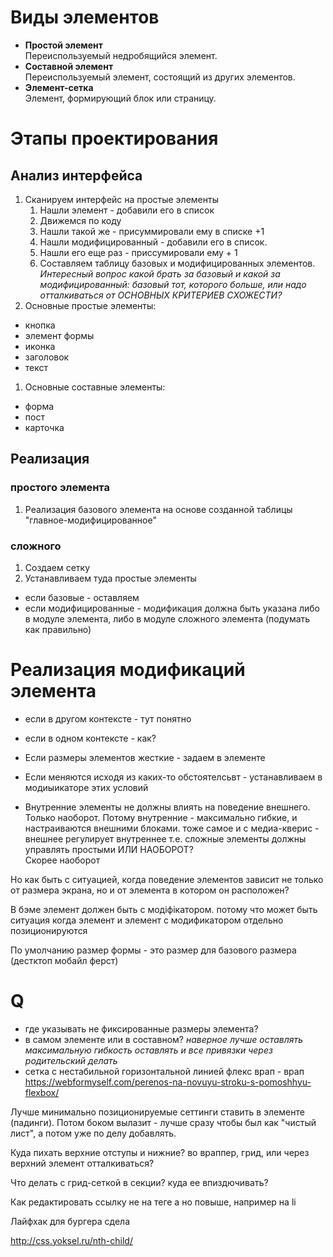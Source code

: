 # Виды элементов
- __Простой элемент__  
Переиспользуемый недробящийся элемент.
- __Составной элемент__  
Переиспользуемый элемент, состоящий из других элементов.
- __Элемент-сетка__  
Элемент, формирующий блок или страницу.

# Этапы проектирования

## Анализ интерфейса
1. Сканируем интерфейс на простые элементы
    1. Нашли элемент - добавили его в список
    1. Движемся по коду
    1. Нашли такой же - присуммировали ему в списке +1
    1. Нашли модифицированный - добавили его в список.
    1. Нашли его еще раз - приссумировали ему + 1
    1. Составляем таблицу базовых и модифицированных элементов.  
    _Интересный вопрос какой брать за базовый и какой за модифицированный: базовый тот, которого больше, или надо отталкиваться от ОСНОВНЫХ КРИТЕРИЕВ СХОЖЕСТИ?_
1. Основные простые элементы:
- кнопка
- элемент формы
- иконка
- заголовок
- текст
1. Основные составные элементы:
- форма
- пост
- карточка

## Реализация
### простого элемента
1. Реализация базового элемента на основе созданной таблицы "главное-модифицированное"
### сложного
1. Создаем сетку
1. Устанавливаем туда простые элементы
  - если базовые - оставляем
  - если модифицированные - модификация должна быть указана либо в модуле элемента, либо в модуле сложного элемента (подумать как правильно)

# Реализация модификаций элемента
- если в другом контексте - тут понятно
- если в одном контексте - как?

- Если размеры элементов жесткие - задаем в элементе
- Если меняются исходя из каких-то обстоятелсьвт - устанавливаем в модиыикаторе этих условий
- Внутренние элементы не должны влиять на поведение внешнего. Только наоборот. Потому внутренние - максимально гибкие, и настраиваются внешними блоками. тоже самое и с медиа-кверис - внешнее регулирует внутреннее
т.е. сложные элементы должны управлять простыми ИЛИ НАОБОРОТ?  
Скорее наоборот

Но как быть с ситуацией, когда поведение элементов зависит не только от размера экрана, но и от элемента в котором он расположен?



В бэме элемент должен быть с модіфікатором. потому что может быть ситуация когда элемент и элемент с модификатором отдельно позиционируются

По умолчанию размер формы - это размер для базового размера (дестктоп мобайл ферст)

# Q
- где указывать не фиксированные размеры элемента?
- в самом элементе или в составном?
_наверное лучше оставлять максимальную гибкость оставлять и все привязки через родительский делать_
- сетка с нестабильной горизонтальной линией
флекс врап - врап https://webformyself.com/perenos-na-novuyu-stroku-s-pomoshhyu-flexbox/




Лучше минимально позиционируемые сеттинги ставить в элементе (падинги). Потом боком вылазит - лучше сразу  чтобы был как "чистый лист", а потом уже по делу добавлять.


Куда пихать верхние отступы и нижние? во враппер, грид, или через верхний элемент отталкиваться?


Что делать с грид-сеткой в секции? куда ее впиздючивать?

Как редактировать ссылку  не на теге а но повыше, например на li


Лайфхак для бургера сдела

http://css.yoksel.ru/nth-child/


